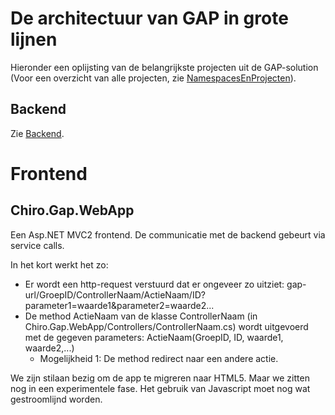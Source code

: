 De architectuur van GAP in grote lijnen
=======================================

Hieronder een oplijsting van de belangrijkste projecten uit de
GAP-solution (Voor een overzicht van alle projecten, zie
[NamespacesEnProjecten](NamespacesEnProjecten.md)).

Backend
-------

Zie [Backend](Backend.md).

Frontend
========

Chiro.Gap.WebApp
----------------

Een Asp.NET MVC2 frontend. De communicatie met de backend gebeurt via
service calls.

In het kort werkt het zo:

-   Er wordt een http-request verstuurd dat er ongeveer zo
    uitziet: gap-url/GroepID/ControllerNaam/ActieNaam/ID?parameter1=waarde1&amp;parameter2=waarde2...
-   De method ActieNaam van de klasse ControllerNaam
    (in Chiro.Gap.WebApp/Controllers/ControllerNaam.cs) wordt uitgevoerd
    met de gegeven parameters: ActieNaam(GroepID, ID,
    waarde1, waarde2,...)
    -   Mogelijkheid 1: De method redirect naar een andere actie.

We zijn stilaan bezig om de app te migreren naar HTML5. Maar we zitten
nog in een experimentele fase. Het gebruik van Javascript moet nog wat
gestroomlijnd worden.
